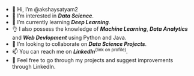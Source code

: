 - 👋 Hi, I’m @akshaysatyam2
- 👀 I’m interested in ***Data Science***.
- 🌱 I’m currently learning ***Deep Learning***.
- :ok_hand: I also possess the knowledge of ***Machine Learning***, ***Data Analytics*** and ***Web Devlopment*** using Python and Java.
- 💞️ I’m looking to collaborate on ***Data Science Projects***.
- 📫 You can reach me on ***LinkedIn***<sup>(link on profile)</sup>.
- :handshake: Feel free to go through my projects and suggest improvements through LinkedIn.

<!---
akshaysatyam2/akshaysatyam2 is a ✨ special ✨ repository because its `README.md` (this file) appears on your GitHub profile.
You can click the Preview link to take a look at your changes.
--->
